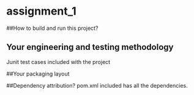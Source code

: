 # assignment_1

##How to build and run this project?

## Your engineering and testing methodology
Junit test cases included with the project

##Your packaging layout

##Dependency attribution?
pom.xml included has all the dependencies.
